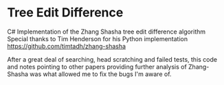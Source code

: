 # Tree Edit Difference
 C# Implementation of the Zhang Shasha tree edit difference algorithm
 Special thanks to Tim Henderson for his Python implementation  
 https://github.com/timtadh/zhang-shasha

 After a great deal of searching, head scratching and failed tests, this code and notes pointing to other papers providing further analysis of Zhang-Shasha was what allowed me to fix the bugs I'm aware of.
